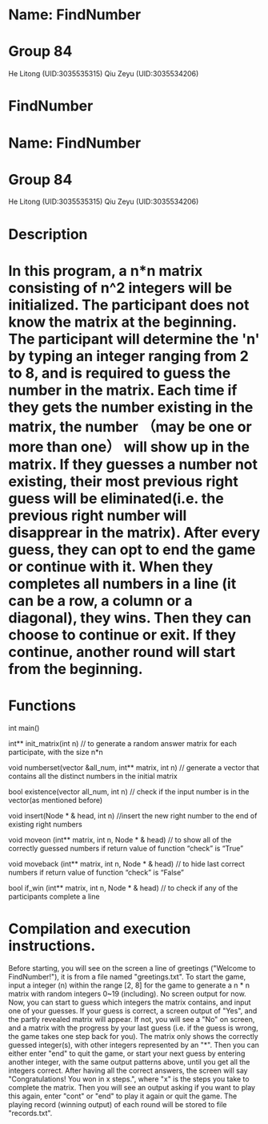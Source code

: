 # Name: FindNumber
# Group 84
  He Litong (UID:3035535315)
  Qiu Zeyu (UID:3035534206)

# FindNumber
# Name: FindNumber
# Group 84
  He Litong (UID:3035535315)
  Qiu Zeyu (UID:3035534206)

# Description

# In this program, a n*n matrix consisting of n^2 integers will be initialized. The participant does not know the matrix at the beginning. The participant will determine the 'n' by typing an integer ranging from 2 to 8, and is required to guess the number in the matrix. Each time if they gets the number existing in the matrix, the number （may be one or more than one） will show up in the matrix. If they guesses a number not existing, their most previous right guess will be eliminated(i.e. the previous right number will disapprear in the matrix). After every guess, they can opt to end the game or continue with it. When they completes all numbers in a line (it can be a row, a column or a diagonal), they wins. Then they can choose to continue or exit. If they continue, another round will start from the beginning.

# Functions

int main()

int** init_matrix(int n) // to generate a random answer matrix for each participate, with the size n*n

void numberset(vector<int> &all_num, int** matrix, int n)
  // generate a vector that contains all the distinct numbers in the initial matrix

bool existence(vector<int> all_num, int n)
  // check if the input number is in the vector(as mentioned before)

void insert(Node * & head, int n)
  //insert the new right number to the end of existing right numbers

void moveon (int** matrix, int n, Node * & head) 
  // to show all of the correctly guessed numbers if return value of function “check” is “True”

void moveback (int** matrix, int n, Node * & head) 
  // to hide last correct numbers if return value of function “check” is “False”

bool if_win (int** matrix, int n, Node * & head)
  // to check if any of the participants complete a line


# Compilation and execution instructions.


Before starting, you will see on the screen a line of greetings ("Welcome to FindNumber!"), it is from a file named "greetings.txt".
To start the game, input a integer (n) within the range [2, 8] for the game to generate a n * n matrix with random integers 0~19 (including).
No screen output for now.
Now, you can start to guess which integers the matrix contains, and input one of your guesses.
If your guess is correct, a screen output of "Yes", and the partly revealed matrix will appear.
If not, you will see a "No" on screen, and a matrix with the progress by your last guess (i.e. if the guess is wrong, the game takes one step back for you).
The matrix only shows the correctly guessed integer(s), with other integers represented by an "*".
Then you can either enter "end" to quit the game, or start your next guess by entering another integer, with the same output patterns above, until you get all the integers correct.
After having all the correct answers, the screen will say "Congratulations! You won in x steps.", where "x" is the steps you take to complete the matrix.
Then you will see an output asking if you want to play this again, enter "cont" or "end" to play it again or quit the game.
The playing record (winning output) of each round will be stored to file "records.txt".
